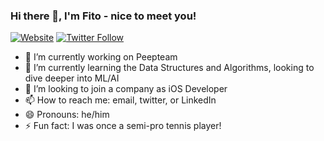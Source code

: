 ### Hi there 👋, I'm Fito - nice to meet you!

[![Website](https://img.shields.io/website?label=fitotoledano.com&style=for-the-badge&url=https%3A%2F%2Ffitotoledano.com)](https://fitotoledano.com/)
[![Twitter Follow](https://img.shields.io/twitter/follow/fitotoledano?color=1DA1F2&logo=twitter&style=for-the-badge)](https://twitter.com/intent/follow?original_referer=https%3A%2F%2Fgithub.com%2Fjlong5795&screen_name=fitotoledano)

- 🔭 I’m currently working on Peepteam
- 🌱 I’m currently learning the Data Structures and Algorithms, looking to dive deeper into ML/AI
- 👯 I’m looking to join a company as iOS Developer
- 📫 How to reach me: email, twitter, or LinkedIn
- 😄 Pronouns: he/him
- ⚡ Fun fact: I was once a semi-pro tennis player!
